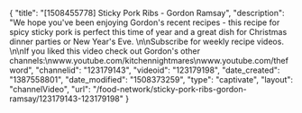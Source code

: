 {
    "title": "[1508455778] Sticky Pork Ribs - Gordon Ramsay",
    "description": "We hope you've been enjoying Gordon's recent recipes - this recipe for spicy sticky pork is perfect this time of year and a great dish for Christmas dinner parties or New Year's Eve. \n\nSubscribe for weekly recipe videos. \n\nIf you liked this video check out Gordon's other channels:\nwww.youtube.com\/kitchennightmares\nwww.youtube.com\/thefword",
    "channelid": "123179143",
    "videoid": "123179198",
    "date_created": "1387558801",
    "date_modified": "1508373259",
    "type": "captivate",
    "layout": "channelVideo",
    "url": "\/food-network\/sticky-pork-ribs-gordon-ramsay\/123179143-123179198"
}